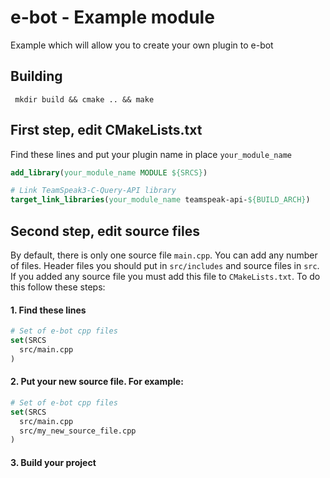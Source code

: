 # e-bot - Example module
Example which will allow you to create your own plugin to e-bot

## Building
`` mkdir build && cmake .. && make``

## First step, edit CMakeLists.txt
Find these lines and put your plugin name in place ``your_module_name``
``` CMake
add_library(your_module_name MODULE ${SRCS})

# Link TeamSpeak3-C-Query-API library
target_link_libraries(your_module_name teamspeak-api-${BUILD_ARCH})
```

## Second step, edit source files
By default, there is only one source file ``main.cpp``. You can add any number of files. Header files you should put in ``src/includes`` and source files in ``src``.
If you added any source file you must add this file to ``CMakeLists.txt``. To do this follow these steps:

#### 1. Find these lines 
```CMake
# Set of e-bot cpp files
set(SRCS
  src/main.cpp
)
```
#### 2. Put your new source file. For example: 
```CMake
# Set of e-bot cpp files
set(SRCS
  src/main.cpp
  src/my_new_source_file.cpp
)
```
#### 3. Build your project

